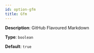 ```yaml
---
id: option-gfm
title: Gfm
---
```

**Description**: GitHub Flavoured Markdown

**Type**: `boolean`

**Default**: `true`

